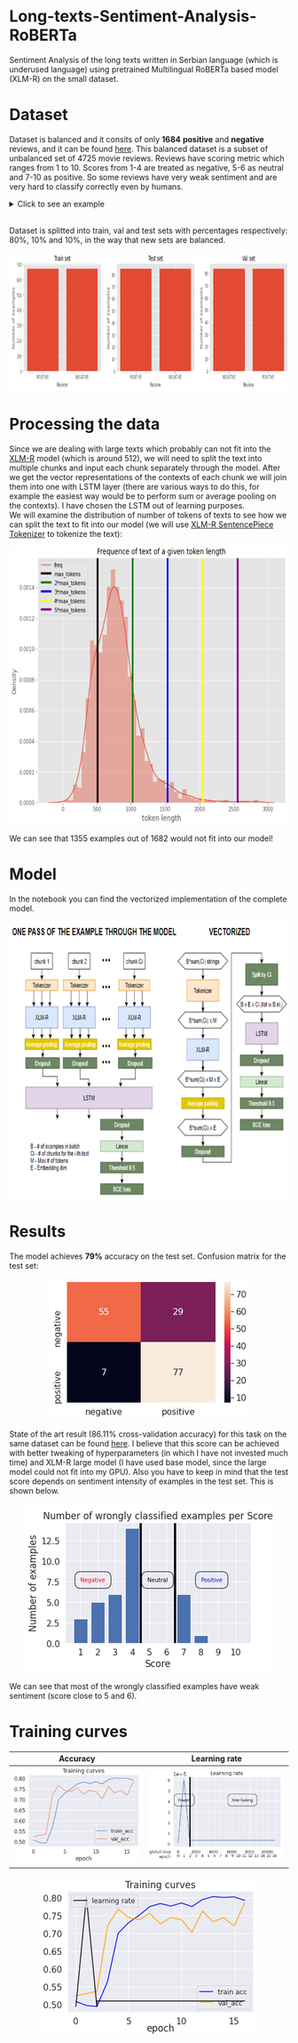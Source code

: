 # Long-texts-Sentiment-Analysis-RoBERTa
Sentiment Analysis of the long texts written in Serbian language (which is underused language) using pretrained Multilingual RoBERTa based model (XLM-R) on the small dataset.
# Dataset
Dataset is balanced and it consits of only **1684** **positive** and **negative** reviews, and it can be found [here](https://github.com/vukbatanovic/SerbMR). This balanced dataset is a subset of unbalanced set of 4725 movie reviews. Reviews have scoring metric which ranges from 1 to 10. Scores from 1-4 are treated as negative, 5-6 as neutral and 7-10 as positive. So some reviews have very weak sentiment and are very hard to classify correctly even by humans. <br />
<details><summary>Click to see an example</summary>
<p>
  
`Braća Koen (Coen brothers) iako poznati po trilerima, oprobali su se više puta i u komedija, i postigli potpuni uspeh.
Ovaj film, pošto je kada se pojavio bio vrlo loše prihvaćen, nije nažalost uspeo da zablista po američkim bioskopima, ali je zato bio prava senzacija kad se pojavio na DVD-u i na osnovu toga, postao jedan od glavnih naslova u kolekciji svakog pravog filmofila.
„The Big Lebowski“ definitvno moj omiljeni film i jedino ostvarenje koje zaista uvek iznova i iznova mogu da gledam.
On predstavlja odu životnom stilu jednog pacifiste.
„The Big Lewbowski“ je klasična priča prevare, kriminala i spletkarenja viđena kroz oči skromnog čoveka, tačnije jednostavne individue sa vrlo malo prohteva, želja i ambicija.
Žanr ovog filma nije lako odrediti – može se reći da je komedija zbog svog izuzetno originalnog humorističkog sadržaja.
Bogat fantastičnim likovima i još boljim dijalozima, koji iako su se transformisali u besmrtne citate koji se koriste u svakodnevnom životu, „The Big Lebowski“ i pored ovih sada već navedenih segmenata ima još toliko mnogo toga da ponudi.
Gluma u ovom filmu je zaista neponovljiva.
Definitvni vrh karijere za Džefa Bridžesa (Jeff Bridges) i Džona Gudmana (John Goodman).
Iako su obojica vrhunska klasa glumaca, sa izvanrednim karijerama, nikada nisu uspeli da se udalje od ovih kultnih likova, a otuda i Bridžesu nadimak koji ga prati već deceniju i pratiće ga ceo život – The Dude.
Cela glumačka ekipa je izuzetnog kvaliteta.
Tu stoje još imena kao što su Stiv Bušemi (Steve Buscemi), Džon Torturo (John Turturro), Džulijana Mur (Julianne Moore) i Filip Sejmur Hofman (Philip Seymour Hoffman).
Svako je zaista uradio i više što se od njih moglo očekivati, a pogotovo Torturo koje je ovde stvario jednog od najzabavnijih epizodnih likova u svim filmovima ikada.
Po mom mišljenju, „The Big Lebowski“ je jedno od najvećih dostignuća u modernoj kinematografiji.
Ovaj projekat će vas nasmejati, zbuniti i zadiviti, i on se sa razlogom smatra za jednu od najcenjenijih komedija od strane većine kritičara.`
</p>
</details>
<br />

Dataset is splitted into train, val and test sets with percentages respectively: 80%, 10% and 10%, in the way that new sets are balanced.<br />

<p align="center">
<img src="garbage/1.png" width="900" height="250"/>
</p>

# Processing the data
Since we are dealing with large texts which probably can not fit into the [XLM-R](https://github.com/facebookresearch/XLM) model (which is around 512), we will need to split the text into multiple chunks and input each chunk separately through the model. After we get the vector representations of the contexts of each chunk we will join them into one with LSTM layer (there are various ways to do this, for example the easiest way would be to perform sum or average pooling on the contexts). I have chosen the LSTM out of learning purposes.<br /> 
We will examine the distribution of number of tokens of texts to see how we can split the text to fit into our model (we will use [XLM-R SentencePiece Tokenizer](https://huggingface.co/transformers/model_doc/xlmroberta.html#xlmrobertatokenizer) to tokenize the text):<br />

<p align="center">
<img src="garbage/2.png" width="700" height="500"/>
</p>
We can see that 1355 examples out of 1682 would not fit into our model!

# Model
In the notebook you can find the vectorized implementation of the complete model.
<p align="center">
<img src="garbage/model_sa_MR_complete.png" width="900" height="500"/>
</p>

# Results
The model achieves **79%** accuracy on the test set. Confusion matrix for the test set:

<p align="center">
<img src="garbage/4.png" />
</p>

State of the art result (86.11% cross-validation accuracy) for this task on the same dataset can be found [here](https://scindeks-clanci.ceon.rs/data/pdf/1821-3251/2017/1821-32511702104B.pdf). I believe that this score can be achieved with better tweaking of hyperparameters (in which I have not invested much time) and XLM-R large model (I have used base model, since the large model could not fit into my GPU). Also you have to keep in mind that the test score depends on sentiment intensity of examples in the test set. This is shown below.

<p align="center">
<img src="garbage/5.png" />
</p>

We can see that most of the wrongly classified examples have weak sentiment (score close to 5 and 6).

# Training curves

Accuracy             |  Learning rate
:-------------------------:|:-------------------------:
![acc](https://github.com/Data-Science-kosta/Long-texts-Sentiment-Analysis-RoBERTa/blob/main/garbage/6.png)  |  ![lr](https://github.com/Data-Science-kosta/Long-texts-Sentiment-Analysis-RoBERTa/blob/main/garbage/7.png)
<p align="center">
<img src="garbage/8.png" />
</p>

